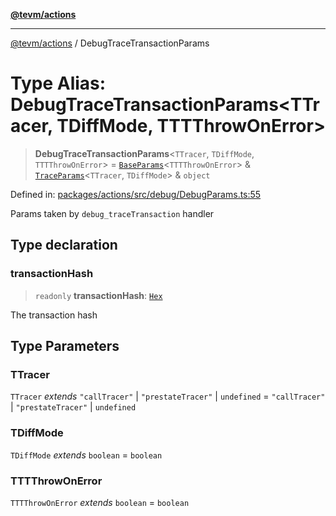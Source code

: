 [**@tevm/actions**](../README.md)

***

[@tevm/actions](../globals.md) / DebugTraceTransactionParams

# Type Alias: DebugTraceTransactionParams\<TTracer, TDiffMode, TTTThrowOnError\>

> **DebugTraceTransactionParams**\<`TTracer`, `TDiffMode`, `TTTThrowOnError`\> = [`BaseParams`](BaseParams.md)\<`TTTThrowOnError`\> & [`TraceParams`](TraceParams.md)\<`TTracer`, `TDiffMode`\> & `object`

Defined in: [packages/actions/src/debug/DebugParams.ts:55](https://github.com/evmts/tevm-monorepo/blob/main/packages/actions/src/debug/DebugParams.ts#L55)

Params taken by `debug_traceTransaction` handler

## Type declaration

### transactionHash

> `readonly` **transactionHash**: [`Hex`](Hex.md)

The transaction hash

## Type Parameters

### TTracer

`TTracer` *extends* `"callTracer"` \| `"prestateTracer"` \| `undefined` = `"callTracer"` \| `"prestateTracer"` \| `undefined`

### TDiffMode

`TDiffMode` *extends* `boolean` = `boolean`

### TTTThrowOnError

`TTTThrowOnError` *extends* `boolean` = `boolean`
